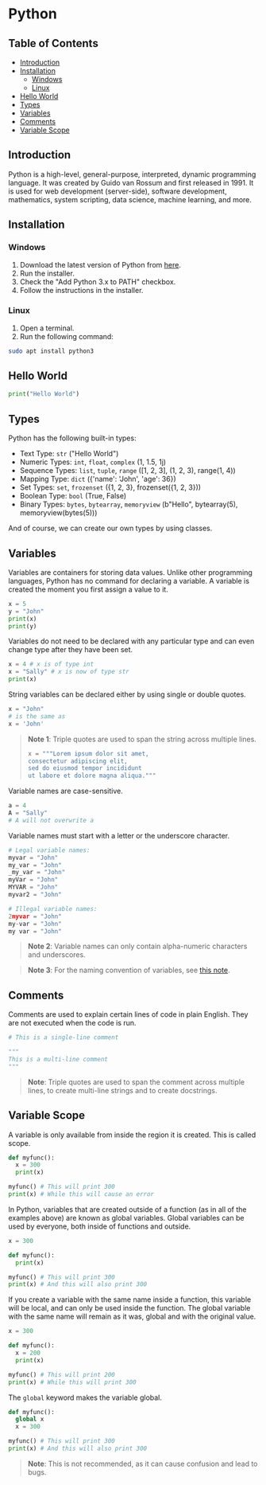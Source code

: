 <!-- omit in toc -->
# Python

<!-- omit in toc -->
## Table of Contents

- [Introduction](#introduction)
- [Installation](#installation)
  - [Windows](#windows)
  - [Linux](#linux)
- [Hello World](#hello-world)
- [Types](#types)
- [Variables](#variables)
- [Comments](#comments)
- [Variable Scope](#variable-scope)


## Introduction

Python is a high-level, general-purpose, interpreted, dynamic programming language. It was created by Guido van Rossum and first released in 1991. It is used for web development (server-side), software development, mathematics, system scripting, data science, machine learning, and more.

## Installation

### Windows

1. Download the latest version of Python from [here](https://www.python.org/downloads/windows/).
2. Run the installer.
3. Check the "Add Python 3.x to PATH" checkbox.
4. Follow the instructions in the installer.

### Linux

1. Open a terminal.
2. Run the following command:
```bash
sudo apt install python3
```

## Hello World

```python
print("Hello World")
```

## Types

Python has the following built-in types:
- Text Type: `str` ("Hello World")
- Numeric Types: `int`, `float`, `complex` (1, 1.5, 1j)
- Sequence Types: `list`, `tuple`, `range` ([1, 2, 3], (1, 2, 3), range(1, 4))
- Mapping Type: `dict` ({'name': 'John', 'age': 36})
- Set Types: `set`, `frozenset` ({1, 2, 3}, frozenset({1, 2, 3}))
- Boolean Type: `bool` (True, False)
- Binary Types: `bytes`, `bytearray`, `memoryview` (b"Hello", bytearray(5), memoryview(bytes(5)))

And of course, we can create our own types by using classes.


## Variables

Variables are containers for storing data values. Unlike other programming languages, Python has no command for declaring a variable. A variable is created the moment you first assign a value to it.

```python
x = 5
y = "John"
print(x)
print(y)
```

Variables do not need to be declared with any particular type and can even change type after they have been set.

```python
x = 4 # x is of type int
x = "Sally" # x is now of type str
print(x)
```

String variables can be declared either by using single or double quotes.

```python
x = "John"
# is the same as
x = 'John'
```
> **Note 1**: Triple quotes are used to span the string across multiple lines.
> ```python 
> x = """Lorem ipsum dolor sit amet,
> consectetur adipiscing elit,
> sed do eiusmod tempor incididunt
> ut labore et dolore magna aliqua."""
> ```


Variable names are case-sensitive.

```python
a = 4
A = "Sally"
# A will not overwrite a
```

Variable names must start with a letter or the underscore character.

```python
# Legal variable names:
myvar = "John"
my_var = "John"
_my_var = "John"
myVar = "John"
MYVAR = "John"
myvar2 = "John"

# Illegal variable names:
2myvar = "John"
my-var = "John"
my var = "John"
```

> **Note 2**: Variable names can only contain alpha-numeric characters and underscores.

> **Note 3**: For the naming convention of variables, see [this note](conventions.md/#casing).


## Comments

Comments are used to explain certain lines of code in plain English. They are not executed when the code is run.

```python
# This is a single-line comment

"""
This is a multi-line comment
"""
```

> **Note**: Triple quotes are used to span the comment across multiple lines, to create multi-line strings and to create docstrings.


## Variable Scope

A variable is only available from inside the region it is created. This is called scope.

```python
def myfunc():
  x = 300
  print(x)

myfunc() # This will print 300
print(x) # While this will cause an error
```

In Python, variables that are created outside of a function (as in all of the examples above) are known as global variables. Global variables can be used by everyone, both inside of functions and outside.

```python
x = 300

def myfunc():
  print(x)

myfunc() # This will print 300
print(x) # And this will also print 300
```

If you create a variable with the same name inside a function, this variable will be local, and can only be used inside the function. The global variable with the same name will remain as it was, global and with the original value.

```python
x = 300

def myfunc():
  x = 200
  print(x)

myfunc() # This will print 200
print(x) # While this will print 300
```

The `global` keyword makes the variable global.

```python
def myfunc():
  global x
  x = 300

myfunc() # This will print 300
print(x) # And this will also print 300
```
> **Note**: This is not recommended, as it can cause confusion and lead to bugs. 